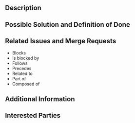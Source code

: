 <!---
Provide a general summary of the issue in the Title above.
-->

<!---
Note that anything between these delimiters is a comment that will not appear in the issue description once created. Click on the Preview tab to see what everything will look like when you submit.
-->

<!---
Feel free to delete anything from this template that is not applicable to the issue, that you are submitting.
-->

<!---
Assignees: If you know anyone who should likely tackle this issue, select them from the Assignees drop-down on the right.
-->

## Description
<!---
Tell us about
- your expectations for future code behavior or features,
- the current behavior: What's good? What needs to be changed, added, or improved?
- the motivation and context: What are you trying to accomplish? Why do we need to address this?

Providing all this information helps all of us to come up with a solution that is most useful in the real world.
-->


## Possible Solution and Definition of Done
<!---
Tell us what needs to happen and outline a possible solution. If possible, provide a step-by-step task list along the lines of:
- [ ] First do this.
- [ ] Then do that.
- [ ] Also this other thing.
-->

## Related Issues and Merge Requests
<!---
If applicable, let everybody know how this is related to any other open issues:
-->
* Blocks
* Is blocked by
* Follows
* Precedes
* Related to
* Part of
* Composed of

## Additional Information
<!---
Anything else that might be helpful to know in addressing this issue.
-->

## Interested Parties
<!---
If there's any developer, who you think should be looped in on this issue, feel free to @mention them here.
-->
